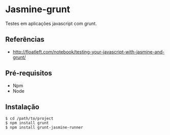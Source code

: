 # Jasmine-grunt

Testes em aplicações javascript com grunt.

## Referências

- http://floatleft.com/notebook/testing-your-javascript-with-jasmine-and-grunt/

## Pré-requisitos

- Npm
- Node

## Instalação

```
$ cd /path/to/project
$ npm install grunt
$ npm install grunt-jasmine-runner
```
